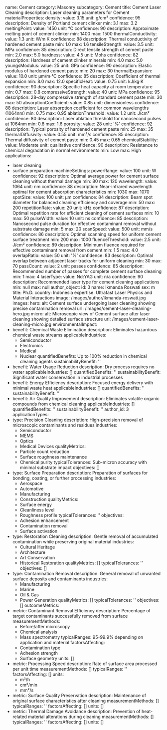 name: Cement
category: Masonry
subcategory: Cement
title: Cement Laser Cleaning
description: Laser cleaning parameters for Cement
materialProperties:
  density:
    value: 3.15
    unit: g/cm³
    confidence: 95
    description: Density of Portland cement clinker
    min: 3.1
    max: 3.2
  meltingPoint:
    value: 1450
    unit: °C
    confidence: 90
    description: Approximate melting point of cement clinker
    min: 1400
    max: 1500
  thermalConductivity:
    value: 1.3
    unit: W/m·K
    confidence: 88
    description: Thermal conductivity of hardened cement paste
    min: 1.0
    max: 1.6
  tensileStrength:
    value: 3.5
    unit: MPa
    confidence: 85
    description: Direct tensile strength of cement paste
    min: 2.0
    max: 5.0
  hardness:
    value: 4.5
    unit: Mohs
    confidence: 82
    description: Hardness of cement clinker minerals
    min: 4.0
    max: 5.0
  youngsModulus:
    value: 25
    unit: GPa
    confidence: 90
    description: Elastic modulus of hardened cement paste
    min: 20
    max: 30
  thermalExpansion:
    value: 10.0
    unit: μm/m·°C
    confidence: 85
    description: Coefficient of thermal expansion
    min: 8.0
    max: 12.0
  specificHeat:
    value: 0.75
    unit: kJ/kg·K
    confidence: 90
    description: Specific heat capacity at room temperature
    min: 0.7
    max: 0.8
  compressiveStrength:
    value: 40
    unit: MPa
    confidence: 95
    description: 28-day compressive strength of standard cement paste
    min: 30
    max: 50
  absorptionCoefficient:
    value: 0.85
    unit: dimensionless
    confidence: 88
    description: Laser absorption coefficient for common wavelengths (1064nm)
    min: 0.75
    max: 0.95
  ablationThreshold:
    value: 1.2
    unit: J/cm²
    confidence: 80
    description: Laser ablation threshold for nanosecond pulses at 1064nm
    min: 0.8
    max: 1.6
  porosity:
    value: 28
    unit: '%'
    confidence: 92
    description: Typical porosity of hardened cement paste
    min: 25
    max: 35
  thermalDiffusivity:
    value: 0.55
    unit: mm²/s
    confidence: 85
    description: Thermal diffusivity of cement paste
    min: 0.45
    max: 0.65
  chemicalStability:
    value: Moderate
    unit: qualitative
    confidence: 90
    description: Resistance to chemical degradation in normal environments
    min: Low
    max: High
applications:
- laser cleaning
- surface preparation
machineSettings:
  powerRange:
    value: 100
    unit: W
    confidence: 92
    description: Optimal average power for cement surface cleaning without thermal
      damage
    min: 80
    max: 120
  wavelength:
    value: 1064
    unit: nm
    confidence: 88
    description: Near-infrared wavelength optimal for cement absorption characteristics
    min: 1030
    max: 1070
  spotSize:
    value: 100
    unit: μm
    confidence: 84
    description: Beam spot diameter for balanced cleaning efficiency and coverage
    min: 50
    max: 200
  repetitionRate:
    value: 20
    unit: kHz
    confidence: 87
    description: Optimal repetition rate for efficient cleaning of cement surfaces
    min: 10
    max: 50
  pulseWidth:
    value: 10
    unit: ns
    confidence: 85
    description: Nanosecond pulse duration for effective contaminant removal without
      substrate damage
    min: 5
    max: 20
  scanSpeed:
    value: 500
    unit: mm/s
    confidence: 86
    description: Optimal scanning speed for uniform cement surface treatment
    min: 200
    max: 1000
  fluenceThreshold:
    value: 2.5
    unit: J/cm²
    confidence: 89
    description: Minimum fluence required for effective contaminant removal from cement
    min: 1.5
    max: 4.0
  overlapRatio:
    value: 50
    unit: '%'
    confidence: 83
    description: Optimal overlap between adjacent laser tracks for uniform cleaning
    min: 30
    max: 70
  passCount:
    value: 2
    unit: passes
    confidence: 85
    description: Recommended number of passes for complete cement surface cleaning
    min: 1
    max: 4
  laserType:
    value: Nd:YAG
    unit: n/a
    confidence: 90
    description: Recommended laser type for cement cleaning applications
    min: null
    max: null
author_object:
  id: 3
  name: Ikmanda Roswati
  sex: m
  title: Ph.D.
  country: Indonesia
  expertise: Ultrafast Laser Physics and Material Interactions
  image: /images/author/ikmanda-roswati.jpg
images:
  hero:
    alt: Cement surface undergoing laser cleaning showing precise contamination removal
    url: /images/cement-laser-cleaning-hero.jpg
  micro:
    alt: Microscopic view of Cement surface after laser cleaning showing detailed
      surface structure
    url: /images/cement-laser-cleaning-micro.jpg
environmentalImpact:
- benefit: Chemical Waste Elimination
  description: Eliminates hazardous chemical waste streams
  applicableIndustries:
  - Semiconductor
  - Electronics
  - Medical
  - Nuclear
  quantifiedBenefits: Up to 100% reduction in chemical cleaning agents
  sustainabilityBenefit: ''
- benefit: Water Usage Reduction
  description: Dry process requires no water
  applicableIndustries: []
  quantifiedBenefits: ''
  sustainabilityBenefit: Significant water conservation in industrial processes
- benefit: Energy Efficiency
  description: Focused energy delivery with minimal waste heat
  applicableIndustries: []
  quantifiedBenefits: ''
  sustainabilityBenefit: ''
- benefit: Air Quality Improvement
  description: Eliminates volatile organic compounds from chemical cleaning
  applicableIndustries: []
  quantifiedBenefits: ''
  sustainabilityBenefit: ''
author_id: 3
applicationTypes:
- type: Precision Cleaning
  description: High-precision removal of microscopic contaminants and residues
  industries:
  - Semiconductor
  - MEMS
  - Optics
  - Medical Devices
  qualityMetrics:
  - Particle count reduction
  - Surface roughness maintenance
  - Chemical purity
  typicalTolerances: Sub-micron accuracy with minimal substrate impact
  objectives: []
- type: Surface Preparation
  description: Preparation of surfaces for bonding, coating, or further processing
  industries:
  - Aerospace
  - Automotive
  - Manufacturing
  - Construction
  qualityMetrics:
  - Surface energy
  - Cleanliness level
  - Roughness profile
  typicalTolerances: ''
  objectives:
  - Adhesion enhancement
  - Contamination removal
  - Surface activation
- type: Restoration Cleaning
  description: Gentle removal of accumulated contamination while preserving original
    material
  industries:
  - Cultural Heritage
  - Architecture
  - Art Conservation
  - Historical Restoration
  qualityMetrics: []
  typicalTolerances: ''
  objectives: []
- type: Contamination Removal
  description: General removal of unwanted surface deposits and contaminants
  industries:
  - Manufacturing
  - Marine
  - Oil & Gas
  - Power Generation
  qualityMetrics: []
  typicalTolerances: ''
  objectives: []
outcomeMetrics:
- metric: Contaminant Removal Efficiency
  description: Percentage of target contaminants successfully removed from surface
  measurementMethods:
  - Before/after microscopy
  - Chemical analysis
  - Mass spectrometry
  typicalRanges: 95-99.9% depending on application and material
  factorsAffecting:
  - Contamination type
  - Adhesion strength
  - Surface geometry
  units: []
- metric: Processing Speed
  description: Rate of surface area processed per unit time
  measurementMethods: []
  typicalRanges: ''
  factorsAffecting: []
  units:
  - m²/h
  - cm²/min
  - mm²/s
- metric: Surface Quality Preservation
  description: Maintenance of original surface characteristics after cleaning
  measurementMethods: []
  typicalRanges: ''
  factorsAffecting: []
  units: []
- metric: Thermal Damage Avoidance
  description: Prevention of heat-related material alterations during cleaning
  measurementMethods: []
  typicalRanges: ''
  factorsAffecting: []
  units: []

